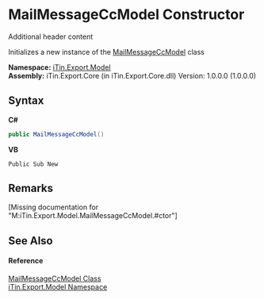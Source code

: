 # MailMessageCcModel Constructor 
Additional header content 

Initializes a new instance of the <a href="T_iTin_Export_Model_MailMessageCcModel">MailMessageCcModel</a> class

**Namespace:**&nbsp;<a href="N_iTin_Export_Model">iTin.Export.Model</a><br />**Assembly:**&nbsp;iTin.Export.Core (in iTin.Export.Core.dll) Version: 1.0.0.0 (1.0.0.0)

## Syntax

**C#**<br />
``` C#
public MailMessageCcModel()
```

**VB**<br />
``` VB
Public Sub New
```


## Remarks
\[Missing <remarks> documentation for "M:iTin.Export.Model.MailMessageCcModel.#ctor"\]

## See Also


#### Reference
<a href="T_iTin_Export_Model_MailMessageCcModel">MailMessageCcModel Class</a><br /><a href="N_iTin_Export_Model">iTin.Export.Model Namespace</a><br />